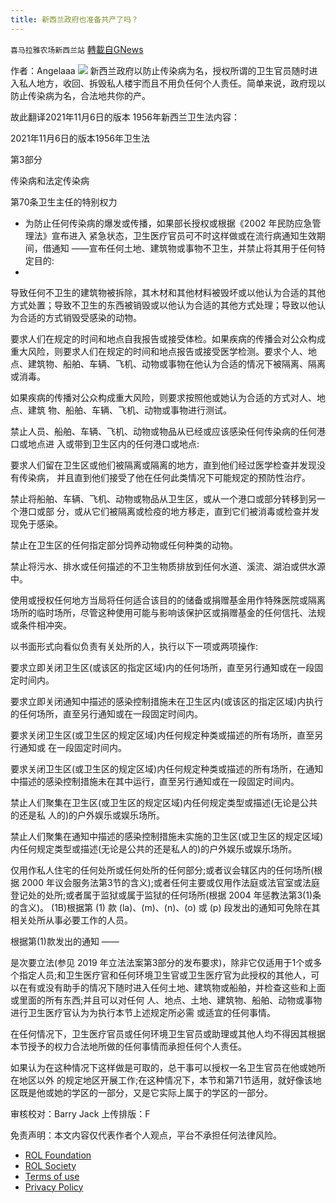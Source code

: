 ```yaml
---
title: 新西兰政府也准备共产了吗？
---
```

`喜马拉雅农场新西兰站` [轉載自GNews](https://gnews.org/zh-hans/1725319/)

作者：Angelaaa
![](https://assets.gnews.org/wp-content/uploads/2021/12/截屏2021-12-06-16.35.00.png)
新西兰政府以防止传染病为名，授权所谓的卫生官员随时进入私人地方，收回、拆毁私人楼宇而且不用负任何个人责任。简单来说，政府现以防止传染病为名，合法地共你的产。

故此翻译2021年11月6日的版本 1956年新西兰卫生法内容：

2021年11月6日的版本1956年卫生法

第3部分

传染病和法定传染病

第70条卫生主任的特别权力

- 为防止任何传染病的爆发或传播，如果部长授权或根据《2002 年民防应急管理法》宣布进入 紧急状态，卫生医疗官员可不时这样做或在流行病通知生效期间，借通知 ——宣布任何土地、建筑物或事物不卫生，并禁止将其用于任何特定目的:
- 


导致任何不卫生的建筑物被拆除，其木材和其他材料被毁坏或以他认为合适的其他方式处置；导致不卫生的东西被销毁或以他认为合适的其他方式处理；导致以他认为合适的方式销毁受感染的动物。

要求人们在规定的时间和地点自我报告或接受体检。如果疾病的传播会对公众构成重大风险，则要求人们在规定的时间和地点报告或接受医学检测。要求个人、地点、建筑物、船舶、车辆、飞机、动物或事物在他认为合适的情况下被隔离、隔离或消毒。

如果疾病的传播对公众构成重大风险，则要求按照他或她认为合适的方式对人、地点、建筑 物、船舶、车辆、飞机、动物或事物进行测试。

禁止人员、船舶、车辆、飞机、动物或物品从已经或应该感染任何传染病的任何港口或地点进 入或带到卫生区内的任何港口或地点:

要求人们留在卫生区或他们被隔离或隔离的地方，直到他们经过医学检查并发现没有传染病， 并且直到他们接受了他在任何此类情况下可能规定的预防性治疗。

禁止将船舶、车辆、飞机、动物或物品从卫生区，或从一个港口或部分转移到另一个港口或部 分，或从它们被隔离或检疫的地方移走，直到它们被消毒或检查并发现免于感染。

禁止在卫生区的任何指定部分饲养动物或任何种类的动物。

禁止将污水、排水或任何描述的不卫生物质排放到任何水道、溪流、湖泊或供水源中。

使用或授权任何地方当局将任何适合该目的的储备或捐赠基金用作特殊医院或隔离场所的临时场所，尽管这种使用可能与影响该保护区或捐赠基金的任何信托、法规或条件相冲突。

以书面形式向看似负责有关处所的人，执行以下一项或两项操作:

要求立即关闭卫生区(或该区的指定区域)内的任何场所，直至另行通知或在一段固定时间内。

要求立即关闭通知中描述的感染控制措施未在卫生区内(或该区的指定区域)内执行的任何场所，直至另行通知或在一段固定时间内。

要求关闭卫生区(或卫生区的规定区域)内任何规定种类或描述的所有场所，直至另行通知或 在一段固定时间内。

要求关闭卫生区(或卫生区的规定区域)内任何规定种类或描述的所有场所，在通知中描述的感染控制措施未在其中运行，直至另行通知或在一段固定时间内。

禁止人们聚集在卫生区(或卫生区的规定区域)内任何规定类型或描述(无论是公共的还是私 人的)的户外娱乐或娱乐场所。

禁止人们聚集在通知中描述的感染控制措施未实施的卫生区(或卫生区的规定区域)内任何规定类型或描述(无论是公共的还是私人的)的户外娱乐或娱乐场所。

仅用作私人住宅的任何处所或任何处所的任何部分;或者议会辖区内的任何场所(根据 2000 年议会服务法第3节的含义);或者任何主要或仅用作法庭或法官室或法庭登记处的处所;或者属于监狱或属于监狱的任何场所(根据 2004 年惩教法第3(1)条的含义)。 (1B)根据第 (1) 款 (la)、(m)、(n)、(o) 或 (p) 段发出的通知可免除在其相关处所从事必要工作的人员。

根据第(1)款发出的通知 ——

是次要立法(参见 2019 年立法法案第3部分的发布要求)，除非它仅适用于1个或多个指定人员;和卫生医疗官和任何环境卫生官或卫生医疗官为此授权的其他人，可以在有或没有助手的情况下随时进入任何土地、建筑物或船舶，并检查这些和上面或里面的所有东西;并且可以对任何 人、地点、土地、建筑物、船舶、动物或事物进行卫生医疗官认为为执行本节上述规定所必需 或适宜的任何事情。

在任何情况下，卫生医疗官员或任何环境卫生官员或助理或其他人均不得因其根据本节授予的权力合法地所做的任何事情而承担任何个人责任。

如果认为在这种情况下这样做是可取的，总干事可以授权一名卫生官员在他或她所在地区以外 的规定地区开展工作;在这种情况下，本节和第71节适用，就好像该地区既是他或她的学区的一部分，又是它实际上属于的学区的一部分。





审核校对：Barry Jack
上传排版：F

 

免责声明：本文内容仅代表作者个人观点，平台不承担任何法律风险。

- [ROL Foundation](https://rolfoundation.org/)
- [ROL Society](https://rolsociety.org/)
- [Terms of use](https://gnews.org/terms-of-use-3/)
- [Privacy Policy](https://gnews.org/privacy-policy/)
